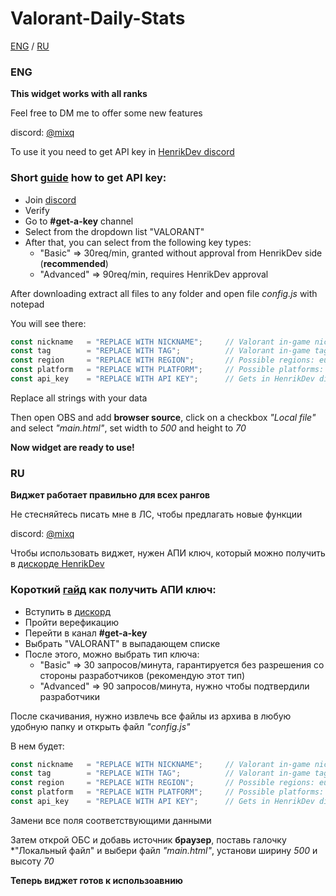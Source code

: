 # Valorant-Daily-Stats

[ENG](#ENG) / [RU](#RU)
### ENG
**This widget works with all ranks**

Feel free to DM me to offer some new features 

discord: [@mixq](https://discord.com/users/353798731377934337)

To use it you need to get API key in [HenrikDev discord](https://discord.com/invite/X3GaVkX2YN)

### Short [guide](https://docs.henrikdev.xyz/authentication-and-authorization) how to get API key:

- Join [discord](https://discord.com/invite/X3GaVkX2YN)
- Verify
- Go to **#get-a-key** channel
- Select from the dropdown list "VALORANT"
- After that, you can select from the following key types:
  - "Basic" ⇒ 30req/min, granted without approval from HenrikDev side (**recommended**)
  - "Advanced" ⇒ 90req/min, requires HenrikDev approval

After downloading extract all files to any folder and open file *config.js* with notepad

You will see there: 

```js
const nickname   = "REPLACE WITH NICKNAME";     // Valorant in-game nickname
const tag        = "REPLACE WITH TAG";          // Valorant in-game tag
const region     = "REPLACE WITH REGION";       // Possible regions: eu / na / latam / br / ap / kr
const platform   = "REPLACE WITH PLATFORM";     // Possible platforms: pc / console
const api_key    = "REPLACE WITH API KEY";      // Gets in HenrikDev discord
```
Replace all strings with your data

Then open OBS and add **browser source**, click on a checkbox *"Local file"* and select *"main.html"*, set width to *500* and height to *70*

**Now widget are ready to use!**

### RU
**Виджет работает правильно для всех рангов**

Не стесняйтесь писать мне в ЛС, чтобы предлагать новые функции

discord: [@mixq](https://discord.com/users/353798731377934337)

Чтобы использовать виджет, нужен АПИ ключ, который можно получить в [дискорде HenrikDev](https://discord.com/invite/X3GaVkX2YN)

### Короткий [гайд](https://docs.henrikdev.xyz/authentication-and-authorization) как получить АПИ ключ:

- Вступить в [дискорд](https://discord.com/invite/X3GaVkX2YN)
- Пройти верефикацию
- Перейти в канал **#get-a-key**
- Выбрать "VALORANT" в выпадающем списке
- После этого, можно выбрать тип ключа:
  - "Basic" ⇒ 30 запросов/минута, гарантируется без разрешения со стороны разработчиков (рекомендую этот тип)
  - "Advanced" ⇒ 90 запросов/минута, нужно чтобы подтвердили разработчики

После скачивания, нужно извлечь все файлы из архива в любую удобную папку и открыть файл *"config.js"*

В нем будет: 

```js
const nickname   = "REPLACE WITH NICKNAME";     // Valorant in-game nickname
const tag        = "REPLACE WITH TAG";          // Valorant in-game tag
const region     = "REPLACE WITH REGION";       // Possible regions: eu / na / latam / br / ap / kr
const platform   = "REPLACE WITH PLATFORM";     // Possible platforms: pc / console
const api_key    = "REPLACE WITH API KEY";      // Gets in HenrikDev discord
```
Замени все поля соответствующими данными

Затем открой ОБС и добавь источник **браузер**, поставь галочку *"Локальный файл" и выбери файл *"main.html"*, установи ширину *500* и высоту *70*

**Теперь виджет готов к использоавнию**
